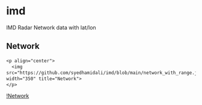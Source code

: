 # imd
IMD Radar Network data with lat/lon

## Network

    <p align="center">
      <img src="https://github.com/syedhamidali/imd/blob/main/network_with_range.jpg" width="350" title="Network">
    </p>

[!Network](network_with_range.jpg)
